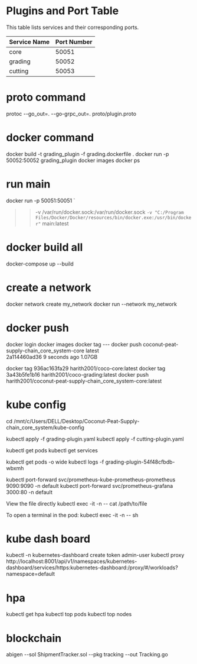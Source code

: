 # Plugins and Port Table

This table lists services and their corresponding ports.

| Service Name | Port Number |
|--------------|-------------|
| core         | 50051       |
| grading      | 50052       |
| cutting      | 50053       |

# proto command
protoc --go_out=. --go-grpc_out=. proto/plugin.proto

# docker command
docker build -t grading_plugin -f grading.dockerfile .
docker run -p 50052:50052 grading_plugin
docker images
docker ps

# run main
docker run -p 50051:50051 `
>>   -v /var/run/docker.sock:/var/run/docker.sock `
>>   -v "C:/Program Files/Docker/Docker/resources/bin/docker.exe:/usr/bin/docker" `
>>   main:latest
>> 

# docker build all
docker-compose up --build

# create a network
docker network create my_network
docker run --network my_network

# docker push 
docker login
docker images 
docker tag --- 
docker push
coconut-peat-supply-chain_core_system-core                 latest              
   2a114460ad36   9 seconds ago    1.07GB

   docker tag 936ac163fa29 harith2001/coco-core:latest
   docker tag 3a43b5fe1b16 harith2001/coco-grading:latest
   docker push harith2001/coconut-peat-supply-chain_core_system-core:latest
# kube config 
cd /mnt/c/Users/DELL/Desktop/Coconut-Peat-Supply-chain_core_system/kube-config


kubectl apply -f grading-plugin.yaml
kubectl apply -f cutting-plugin.yaml

kubectl get pods
kubectl get services

kubectl get pods -o wide
kubectl logs -f grading-plugin-54f48cfbdb-wbxmh

kubectl port-forward svc/prometheus-kube-prometheus-prometheus 9090:9090 -n default
kubectl port-forward svc/prometheus-grafana 3000:80 -n default

View the file directly
kubectl exec -it <pod-name> -n <namespace> -- cat /path/to/file

To open a terminal in the pod:
kubectl exec -it <pod-name> -n <namespace> -- sh

# kube dash board
kubectl -n kubernetes-dashboard create token admin-user
kubectl proxy
http://localhost:8001/api/v1/namespaces/kubernetes-dashboard/services/https:kubernetes-dashboard:/proxy/#/workloads?namespace=default

# hpa
kubectl get hpa
kubectl top pods
kubectl top nodes 

# blockchain 
abigen --sol ShipmentTracker.sol --pkg tracking --out Tracking.go

